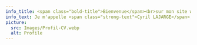 ```yaml
---
info_title: <span class="bold-title">Bienvenue</span><br>sur mon site web personnel!
info_text: Je m'appelle <span class="strong-text">Cyril LAJARGE</span>, j'ai <span class="strong-text">24 ans</span> et je vis en France. Après avoir obtenu mon baccalauréat à l'Ecole Européenne de Strasbourg, j'ai poursuivi mes études dans un cursus intensif de 5 ans en <span class="strong-text">informatique</span> avec une spécialisation en <span class="strong-text">image et 3D</span> à l'Université de Strasbourg.<br>En parallèle de mes études, mes centres d'intérêts sont le <span class="strong-text">voyage</span> ainsi que la <span class="strong-text">photographie</span> et <span class="strong-text">les nouvelles technologies</span>. Pendant mon temps libre, j'aime aussi <span class="strong-text">cuisiner</span>.
picture:
  src: Images/Profil-CV.webp
  alt: Profile
---
```

